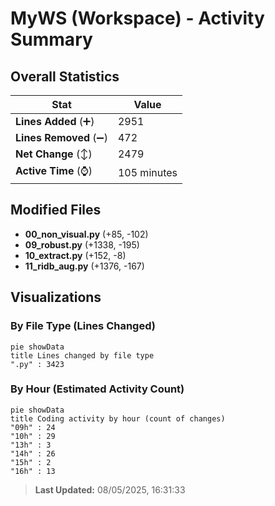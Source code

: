 # MyWS (Workspace) - Activity Summary 

## Overall Statistics

| Stat                   | Value                                                             |
| ---------------------- | ----------------------------------------------------------------- |
| **Lines Added** (➕)   | 2951                                          |
| **Lines Removed** (➖) | 472                                        |
| **Net Change** (↕)    | 2479                |
| **Active Time** (⌚)   | 105 minutes |


## Modified Files
- **00_non_visual.py** (+85, -102)
- **09_robust.py** (+1338, -195)
- **10_extract.py** (+152, -8)
- **11_ridb_aug.py** (+1376, -167)

## Visualizations

### By File Type (Lines Changed)

```mermaid
pie showData
title Lines changed by file type
".py" : 3423
```

### By Hour (Estimated Activity Count)

```mermaid
pie showData
title Coding activity by hour (count of changes)
"09h" : 24
"10h" : 29
"13h" : 3
"14h" : 26
"15h" : 2
"16h" : 13
```


> **Last Updated:** 08/05/2025, 16:31:33